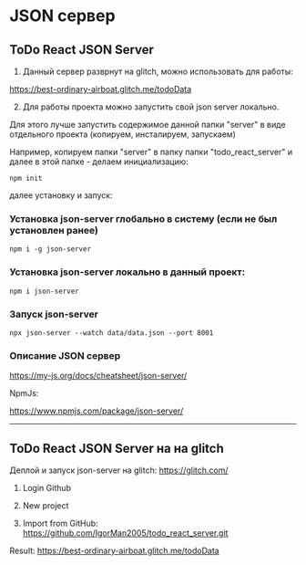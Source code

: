 # JSON сервер

## ToDo React JSON Server

1. Данный сервер разврнут на glitch, можно использовать для работы:

<https://best-ordinary-airboat.glitch.me/todoData>

2. Для работы проекта можно запустить свой json server локально.

Для этого лучше запустить содержимое данной папки "server" в виде отдельного проекта (копируем, инсталируем, запускаем)

Например, копируем папки "server" в папку папки "todo_react_server" и далее в этой папке - делаем инициализацию:

```
npm init
```

далее установку и запуск:

### Установка json-server глобально в систему (если не был установлен ранее)

```
npm i -g json-server
```

### Установка json-server локально в данный проект:

```
npm i json-server
```

### Запуск json-server

```
npx json-server --watch data/data.json --port 8001
```

### Описание JSON сервер

<https://my-js.org/docs/cheatsheet/json-server/>

NpmJs:

<https://www.npmjs.com/package/json-server/>

---

## ToDo React JSON Server на на glitch

Деплой и запуск json-server на glitch:
<https://glitch.com/>

1. Login Github

2. New project

3. Import from GitHub: <https://github.com/IgorMan2005/todo_react_server.git>

Result: <https://best-ordinary-airboat.glitch.me/todoData>
